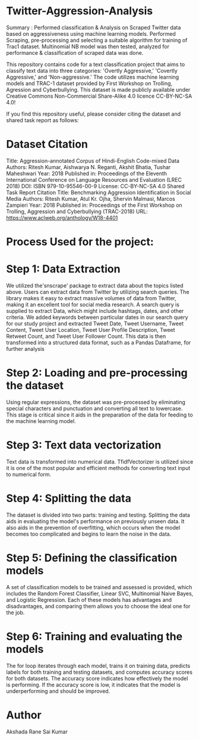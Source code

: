 # Twitter-Aggression-Analysis
Summary : Performed classification &amp; Analysis on Scraped Twitter data based on aggressiveness using machine learning models. Performed Scraping, pre-processing and selecting a suitable algorithm for training of Trac1 dataset. Multinomial NB model was then tested, analyzed for performance &amp; classification of scraped data was done.

This repository contains code for a text classification project that aims to classify text data into three categories: 'Overtly Aggressive,' 'Covertly Aggressive,' and 'Non-aggressive.' The code utilizes machine learning models and TRAC-1 dataset provided by First Workshop on Trolling, Agression and Cyberbullying. This dataset is made publicly available under Creative Commons Non-Commercial Share-Alike 4.0 licence CC-BY-NC-SA 4.0!

If you find this repository useful, please consider citing the dataset and shared task report as follows:

# Dataset Citation
Title: Aggression-annotated Corpus of Hindi-English Code-mixed Data
Authors: Ritesh Kumar, Aishwarya N. Reganti, Akshit Bhatia, Tushar Maheshwari
Year: 2018
Published in: Proceedings of the Eleventh International Conference on Language Resources and Evaluation (LREC 2018)
DOI: ISBN 979-10-95546-00-9
License: CC-BY-NC-SA 4.0
Shared Task Report Citation
Title: Benchmarking Aggression Identification in Social Media
Authors: Ritesh Kumar, Atul Kr. Ojha, Shervin Malmasi, Marcos Zampieri
Year: 2018
Published in: Proceedings of the First Workshop on Trolling, Aggression and Cyberbullying (TRAC-2018)
URL: https://www.aclweb.org/anthology/W18-4401

# Process Used for the project:
# Step 1: Data Extraction
We utilized the'snscrape' package to extract data about the topics listed above. Users can extract data from Twitter by utilizing search queries. The library makes it easy to extract massive volumes of data from Twitter, making it an excellent tool for social media research. A search query is supplied to extract Data, which might include hashtags, dates, and other criteria. We added keywords between particular dates in our search query for our study project and extracted Tweet Date, Tweet Username, Tweet Content, Tweet User Location, Tweet User Profile Description, Tweet Retweet Count, and Tweet User Follower Count. This data is then transformed into a structured data format, such as a Pandas Dataframe, for further analysis

# Step 2: Loading and pre-processing the dataset
Using regular expressions, the dataset was pre-processed by eliminating special characters and punctuation and converting all text to lowercase. This stage is critical since it aids in the preparation of the data for feeding to the machine learning model.

# Step 3: Text data vectorization
Text data is transformed into numerical data. TfidfVectorizer is utilized since it is one of the most popular and efficient methods for converting text input to numerical form.

# Step 4: Splitting the data
The dataset is divided into two parts: training and testing. Splitting the data aids in evaluating the model's performance on previously unseen data. It also aids in the prevention of overfitting, which occurs when the model becomes too complicated and begins to learn the noise in the data.

# Step 5: Defining the classification models
A set of classification models to be trained and assessed is provided, which includes the Random Forest Classifier, Linear SVC, Multinomial Naive Bayes, and Logistic Regression. Each of these models has advantages and disadvantages, and comparing them allows you to choose the ideal one for the job.

# Step 6: Training and evaluating the models
The for loop iterates through each model, trains it on training data, predicts labels for both training and testing datasets, and computes accuracy scores for both datasets. The accuracy score indicates how effectively the model is performing. If the accuracy score is low, it indicates that the model is underperforming and should be improved.

# Author
Akshada Rane
Sai Kumar

